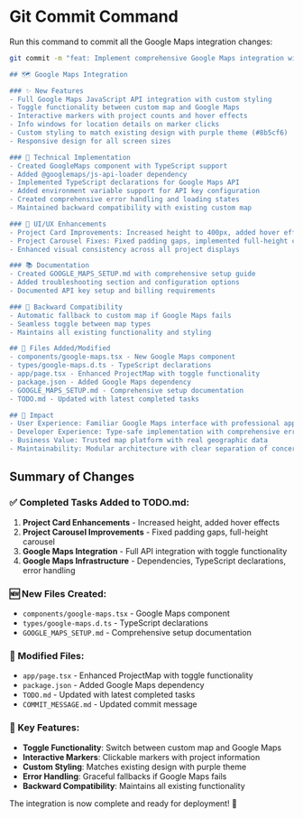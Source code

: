 # Git Commit Command

Run this command to commit all the Google Maps integration changes:

```bash
git commit -m "feat: Implement comprehensive Google Maps integration with toggle functionality

## 🗺️ Google Maps Integration

### ✨ New Features
- Full Google Maps JavaScript API integration with custom styling
- Toggle functionality between custom map and Google Maps
- Interactive markers with project counts and hover effects
- Info windows for location details on marker clicks
- Custom styling to match existing design with purple theme (#8b5cf6)
- Responsive design for all screen sizes

### 🔧 Technical Implementation
- Created GoogleMaps component with TypeScript support
- Added @googlemaps/js-api-loader dependency
- Implemented TypeScript declarations for Google Maps API
- Added environment variable support for API key configuration
- Created comprehensive error handling and loading states
- Maintained backward compatibility with existing custom map

### 🎨 UI/UX Enhancements
- Project Card Improvements: Increased height to 400px, added hover effects
- Project Carousel Fixes: Fixed padding gaps, implemented full-height carousel
- Enhanced visual consistency across all project displays

### 📚 Documentation
- Created GOOGLE_MAPS_SETUP.md with comprehensive setup guide
- Added troubleshooting section and configuration options
- Documented API key setup and billing requirements

### 🔄 Backward Compatibility
- Automatic fallback to custom map if Google Maps fails
- Seamless toggle between map types
- Maintains all existing functionality and styling

## 📁 Files Added/Modified
- components/google-maps.tsx - New Google Maps component
- types/google-maps.d.ts - TypeScript declarations
- app/page.tsx - Enhanced ProjectMap with toggle functionality
- package.json - Added Google Maps dependency
- GOOGLE_MAPS_SETUP.md - Comprehensive setup documentation
- TODO.md - Updated with latest completed tasks

## 🎯 Impact
- User Experience: Familiar Google Maps interface with professional appearance
- Developer Experience: Type-safe implementation with comprehensive error handling
- Business Value: Trusted map platform with real geographic data
- Maintainability: Modular architecture with clear separation of concerns"
```

## Summary of Changes

### ✅ Completed Tasks Added to TODO.md:
1. **Project Card Enhancements** - Increased height, added hover effects
2. **Project Carousel Improvements** - Fixed padding gaps, full-height carousel
3. **Google Maps Integration** - Full API integration with toggle functionality
4. **Google Maps Infrastructure** - Dependencies, TypeScript declarations, error handling

### 🆕 New Files Created:
- `components/google-maps.tsx` - Google Maps component
- `types/google-maps.d.ts` - TypeScript declarations
- `GOOGLE_MAPS_SETUP.md` - Comprehensive setup documentation

### 🔄 Modified Files:
- `app/page.tsx` - Enhanced ProjectMap with toggle functionality
- `package.json` - Added Google Maps dependency
- `TODO.md` - Updated with latest completed tasks
- `COMMIT_MESSAGE.md` - Updated commit message

### 🎯 Key Features:
- **Toggle Functionality**: Switch between custom map and Google Maps
- **Interactive Markers**: Clickable markers with project information
- **Custom Styling**: Matches existing design with purple theme
- **Error Handling**: Graceful fallbacks if Google Maps fails
- **Backward Compatibility**: Maintains all existing functionality

The integration is now complete and ready for deployment! 🚀 